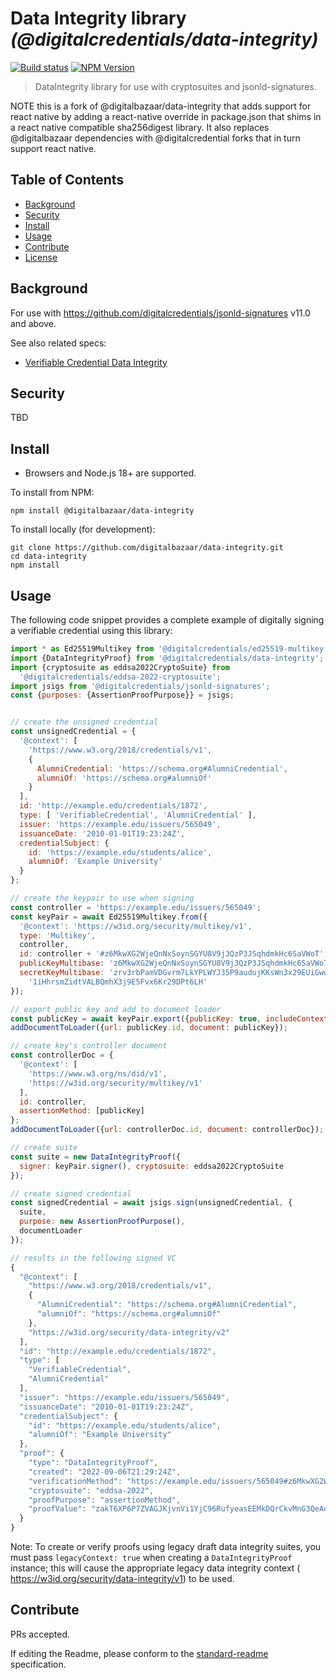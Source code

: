 # Data Integrity library _(@digitalcredentials/data-integrity)_

[![Build status](https://img.shields.io/github/actions/workflow/status/digitalcredentials/data-integrity/main.yml)](https://github.com/digitalcredentials/data-integrity/actions?query=workflow%3A%22Node.js+CI%22)
[![NPM Version](https://img.shields.io/npm/v/@digitalcredentials/data-integrity.svg)](https://npm.im/@digitalcredentials/data-integrity)

> DataIntegrity library for use with cryptosuites and jsonld-signatures.

NOTE this is a fork of @digitalbazaar/data-integrity that adds support for react native by adding a react-native override in package.json that shims in a react native compatible sha256digest library. It also replaces @digitalbazaar dependencies with @digitalcredential forks that in turn support react native.

## Table of Contents

- [Background](#background)
- [Security](#security)
- [Install](#install)
- [Usage](#usage)
- [Contribute](#contribute)
- [License](#license)

## Background

For use with https://github.com/digitalcredentials/jsonld-signatures v11.0 and above.

See also related specs:

* [Verifiable Credential Data Integrity](https://w3c.github.io/vc-data-integrity/)

## Security

TBD

## Install

- Browsers and Node.js 18+ are supported.

To install from NPM:

```
npm install @digitalbazaar/data-integrity
```

To install locally (for development):

```
git clone https://github.com/digitalbazaar/data-integrity.git
cd data-integrity
npm install
```

## Usage

The following code snippet provides a complete example of digitally signing
a verifiable credential using this library:

```javascript
import * as Ed25519Multikey from '@digitalcredentials/ed25519-multikey';
import {DataIntegrityProof} from '@digitalcredentials/data-integrity';
import {cryptosuite as eddsa2022CryptoSuite} from
  '@digitalcredentials/eddsa-2022-cryptosuite';
import jsigs from '@digitalcredentials/jsonld-signatures';
const {purposes: {AssertionProofPurpose}} = jsigs;


// create the unsigned credential
const unsignedCredential = {
  '@context': [
    'https://www.w3.org/2018/credentials/v1',
    {
      AlumniCredential: 'https://schema.org#AlumniCredential',
      alumniOf: 'https://schema.org#alumniOf'
    }
  ],
  id: 'http://example.edu/credentials/1872',
  type: [ 'VerifiableCredential', 'AlumniCredential' ],
  issuer: 'https://example.edu/issuers/565049',
  issuanceDate: '2010-01-01T19:23:24Z',
  credentialSubject: {
    id: 'https://example.edu/students/alice',
    alumniOf: 'Example University'
  }
};

// create the keypair to use when signing
const controller = 'https://example.edu/issuers/565049';
const keyPair = await Ed25519Multikey.from({
  '@context': 'https://w3id.org/security/multikey/v1',
  type: 'Multikey',
  controller,
  id: controller + '#z6MkwXG2WjeQnNxSoynSGYU8V9j3QzP3JSqhdmkHc6SaVWoT',
  publicKeyMultibase: 'z6MkwXG2WjeQnNxSoynSGYU8V9j3QzP3JSqhdmkHc6SaVWoT',
  secretKeyMultibase: 'zrv3rbPamVDGvrm7LkYPLWYJ35P9audujKKsWn3x29EUiGwwhdZQd' +
    '1iHhrsmZidtVALBQmhX3j9E5Fvx6Kr29DPt6LH'
});

// export public key and add to document loader
const publicKey = await keyPair.export({publicKey: true, includeContext: true});
addDocumentToLoader({url: publicKey.id, document: publicKey});

// create key's controller document
const controllerDoc = {
  '@context': [
    'https://www.w3.org/ns/did/v1',
    'https://w3id.org/security/multikey/v1'
  ],
  id: controller,
  assertionMethod: [publicKey]
};
addDocumentToLoader({url: controllerDoc.id, document: controllerDoc});

// create suite
const suite = new DataIntegrityProof({
  signer: keyPair.signer(), cryptosuite: eddsa2022CryptoSuite
});

// create signed credential
const signedCredential = await jsigs.sign(unsignedCredential, {
  suite,
  purpose: new AssertionProofPurpose(),
  documentLoader
});

// results in the following signed VC
{
  "@context": [
    "https://www.w3.org/2018/credentials/v1",
    {
      "AlumniCredential": "https://schema.org#AlumniCredential",
      "alumniOf": "https://schema.org#alumniOf"
    },
    "https://w3id.org/security/data-integrity/v2"
  ],
  "id": "http://example.edu/credentials/1872",
  "type": [
    "VerifiableCredential",
    "AlumniCredential"
  ],
  "issuer": "https://example.edu/issuers/565049",
  "issuanceDate": "2010-01-01T19:23:24Z",
  "credentialSubject": {
    "id": "https://example.edu/students/alice",
    "alumniOf": "Example University"
  },
  "proof": {
    "type": "DataIntegrityProof",
    "created": "2022-09-06T21:29:24Z",
    "verificationMethod": "https://example.edu/issuers/565049#z6MkwXG2WjeQnNxSoynSGYU8V9j3QzP3JSqhdmkHc6SaVWoT",
    "cryptosuite": "eddsa-2022",
    "proofPurpose": "assertionMethod",
    "proofValue": "zakT6XP6P7ZVAGJKjvnVi1YjC96RufyeasEEMkDQrCkvMnG3QeAqBuoVoWAWkEEd5w8FATEigPA5788ByuwnCZrd"
  }
}
```

Note: To create or verify proofs using legacy draft data integrity suites, you
must pass `legacyContext: true` when creating a `DataIntegrityProof` instance;
this will cause the appropriate legacy data integrity context (
https://w3id.org/security/data-integrity/v1) to be used.

## Contribute

PRs accepted.

If editing the Readme, please conform to the
[standard-readme](https://github.com/RichardLitt/standard-readme) specification.
